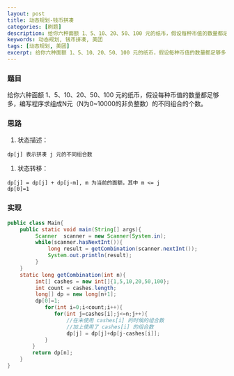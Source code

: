 ```yaml
---
layout: post
title: 动态规划-钱币拼凑
categories: [刷题]
description: 给你六种面额 1、5、10、20、50、100 元的纸币，假设每种币值的数量都足够多，编写程序求组成N元（N为0~10000的非负整数）的不同组合的个数。  
keywords: 动态规划, 钱币拼凑, 美团
tags: [动态规划, 美团]
excerpt: 给你六种面额 1、5、10、20、50、100 元的纸币，假设每种币值的数量都足够多，编写程序求组成N元（N为0~10000的非负整数）的不同组合的个数。 
---
```


### 题目
给你六种面额 1、5、10、20、50、100 元的纸币，假设每种币值的数量都足够多，编写程序求组成N元（N为0~10000的非负整数）的不同组合的个数。 

### 思路
1. 状态描述：

```
dp[j] 表示拼凑 j 元的不同组合数
``` 

1. 状态转移：

```
dp[j] = dp[j] + dp[j-m], m 为当前的面额，其中 m <= j
dp[0]=1
```

### 实现
```java
public class Main{
    public static void main(String[] args){
         Scanner  scanner = new Scanner(System.in);
         while(scanner.hasNextInt()){
             long result = getCombination(scanner.nextInt());
             System.out.println(result);
         }
    }
    static long getCombination(int n){
         int[] cashes = new int[]{1,5,10,20,50,100};
         int count = cashes.length;
         long[] dp = new long[n+1];
         dp[0]=1;
            for(int i=0;i<count;i++){
               for(int j=cashes[i];j<=n;j++){
                   //在未使用 cashes[i] 的时候的组合数
                   //加上使用了 cashes[i] 的组合数
                   dp[j] = dp[j]+dp[j-cashes[i]];
            }
        }
        return dp[n];
    }
}
```